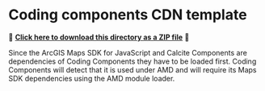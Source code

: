 # Coding components CDN template

📁 **[Click here to download this directory as a ZIP file](https://download-directory.github.io?url=https://github.com/Esri/jsapi-resources/tree/main/component-samples/coding-components/templates/cdn)** 📁

Since the ArcGIS Maps SDK for JavaScript and Calcite Components are dependencies of Coding Components they have to be loaded first. Coding Components will detect that it is used under AMD and will require its Maps SDK dependencies using the AMD module loader.
